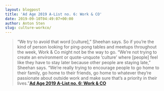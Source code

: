 ```yaml
---
layout: blogpost
title: 'Ad Age 2019 A-List no. 6: Work & CO'
date: 2019-09-10T04:49:07+00:00
author: Anton Sten
slug: culture-workco/
---
```


>“We try to avoid that word [culture],” Sheehan says. So if you’re the kind of person looking for ping-pong tables and meetups throughout the week, Work & Co might not be the way to go. “We’re not trying to create an environment or quote-unquote ‘culture’ where [people] feel like they have to stay later because other people are staying late,” Sheehan says. “We’re really trying to encourage people to go home to their family, go home to their friends, go home to whatever they’re passionate about outside work and make sure that’s a priority in their lives.”**[Ad Age 2019 A-List no. 6: Work & CO](https://adage.com/article/special-report-agency-list/ad-age-2019-list-no-6-work-co/2163336)**
